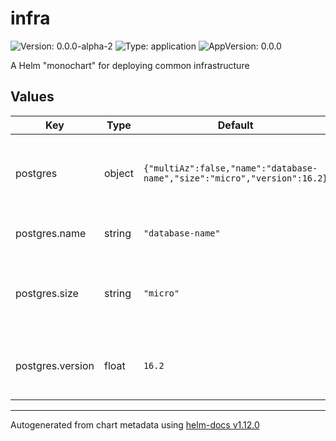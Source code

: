 # infra

![Version: 0.0.0-alpha-2](https://img.shields.io/badge/Version-0.0.0--alpha--2-informational?style=flat-square) ![Type: application](https://img.shields.io/badge/Type-application-informational?style=flat-square) ![AppVersion: 0.0.0](https://img.shields.io/badge/AppVersion-0.0.0-informational?style=flat-square)

A Helm "monochart" for deploying common infrastructure

## Values

| Key | Type | Default | Description |
|-----|------|---------|-------------|
| postgres | object | `{"multiAz":false,"name":"database-name","size":"micro","version":16.2}` | Postgres database configuration. Leave as null for no database. |
| postgres.name | string | `"database-name"` | The database's name. |
| postgres.size | string | `"micro"` | The instance size. Options: micro, small, medium, large or xlarge. |
| postgres.version | float | `16.2` | The postgres version to use. Options: 16.2, 15.6 or 14.11 |

----------------------------------------------
Autogenerated from chart metadata using [helm-docs v1.12.0](https://github.com/norwoodj/helm-docs/releases/v1.12.0)
